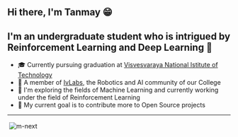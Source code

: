## Hi there, I'm Tanmay 😁

## I'm an undergraduate student who is intrigued by Reinforcement Learning and Deep Learning 🤖

- 🎓 Currently pursuing graduation at [Visvesvaraya National Istitute of Technology](https://vnit.ac.in/)
- 🥼 A member of [IvLabs](https://www.ivlabs.in/), the Robotics and AI community of our College
- 🔭 I'm exploring the fields of Machine Learning and currently working under the field of Reinforcement Learning
- 🥅 My current goal is to contribute more to Open Source projects

---
<p>&nbsp;<img align="center" src="https://github-readme-stats.vercel.app/api?username=m-next&show_icons=true&locale=en" alt="m-next" /></p>
